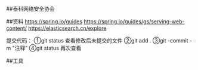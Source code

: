 ##泰科网络安全协会

##资料
https://spring.io/guides
https://spring.io/guides/gs/serving-web-content/
https://elasticsearch.cn/explore

提交代码：
①git status 查看修改后未提交的文件
②git add .
③git -commit -m "注释"
④git status 再次查看


##工具

